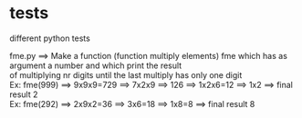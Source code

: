 # tests
different python tests

fme.py ==> Make a function (function multiply elements) fme which has as argument a number and which print the result\
           of multiplying nr digits until the last multiply has only one digit\
           Ex: fme(999) ==> 9x9x9=729 ==> 7x2x9 ==> 126 ==> 1x2x6=12 ==> 1x2 ==> final result 2\
           Ex: fme(292) ==> 2x9x2=36 ==> 3x6=18 ==> 1x8=8 ==> final result 8
